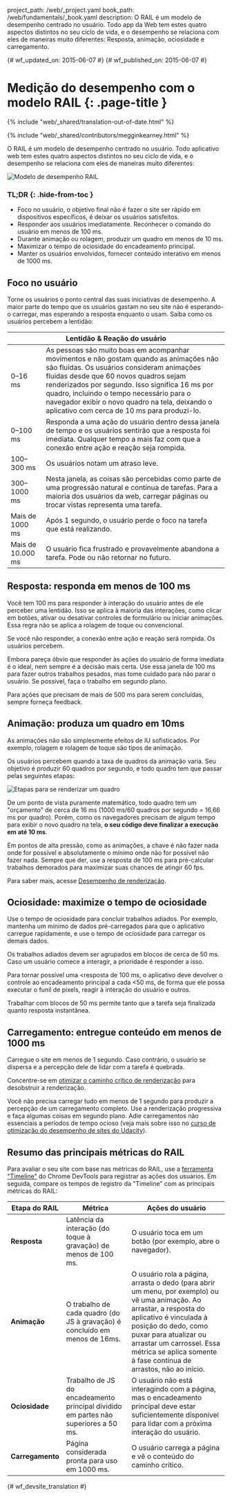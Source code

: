project_path: /web/_project.yaml
book_path: /web/fundamentals/_book.yaml
description: O RAIL é um modelo de desempenho centrado no usuário. Todo app da Web tem estes quatro aspectos distintos no seu ciclo de vida, e o desempenho se relaciona com eles de maneiras muito diferentes: Resposta, animação, ociosidade e carregamento.

{# wf_updated_on: 2015-06-07 #}
{# wf_published_on: 2015-06-07 #}

# Medição do desempenho com o modelo RAIL {: .page-title }

{% include "web/_shared/translation-out-of-date.html" %}

{% include "web/_shared/contributors/megginkearney.html" %}

O RAIL é um modelo de desempenho centrado no usuário. Todo aplicativo web tem estes quatro aspectos distintos no seu ciclo de vida, e o desempenho se relaciona com eles de maneiras muito diferentes:

![Modelo de desempenho RAIL](images/rail.png)


### TL;DR {: .hide-from-toc }

- Foco no usuário, o objetivo final não é fazer o site ser rápido em dispositivos específicos, é deixar os usuários satisfeitos.
- Responder aos usuários imediatamente. Reconhecer o comando do usuário em menos de 100 ms.
- Durante animação ou rolagem, produzir um quadro em menos de 10 ms.
- Maximizar o tempo de ociosidade do encadeamento principal.
- Manter os usuários envolvidos, fornecer conteúdo interativo em menos de 1000 ms.


## Foco no usuário

Torne os usuários o ponto central das suas iniciativas de desempenho.
A maior parte do tempo que os usuários gastam no seu site não é esperando-o carregar,
mas esperando a resposta enquanto o usam.
Saiba como os usuários percebem a lentidão:

<table class="responsive">
  <thead>
      <th colspan="2">Lentidão &amp; Reação do usuário</th>
  </thead>
  <tbody>
    <tr>
      <td data-th="Delay">0–16 ms</td>
      <td data-th="User Reaction">As pessoas são muito boas em acompanhar
      movimentos e não gostam quando as animações não são fluidas. Os usuários
      consideram animações fluidas desde que 60 novos quadros sejam renderizados
      por segundo. Isso significa 16 ms por quadro, incluindo o tempo necessário para
      o navegador exibir o novo quadro na tela, deixando o aplicativo
      com cerca de 10 ms para produzi-lo.</td>
    </tr>
    <tr>
      <td data-th="Delay">0–100 ms</td>
      <td data-th="User Reaction">Responda a uma ação do usuário dentro dessa janela de tempo e os usuários sentirão que a resposta foi imediata. Qualquer tempo a mais faz com que a conexão entre ação e reação seja rompida.</td>
    </tr>
    <tr>
      <td data-th="Delay">100–300 ms</td>
      <td data-th="User Reaction">Os usuários notam um atraso leve.</td>
    </tr>
    <tr>
      <td data-th="Delay">300–1000 ms</td>
      <td data-th="User Reaction">Nesta janela, as coisas são percebidas como parte de uma progressão natural e contínua de tarefas. Para a maioria dos usuários da web, carregar páginas ou trocar vistas representa uma tarefa.</td>
    </tr>
    <tr>
      <td data-th="Delay">Mais de 1000 ms</td>
      <td data-th="User Reaction">Após 1 segundo, o usuário perde o foco na tarefa que está realizando.</td>
    </tr>
    <tr>
      <td data-th="Delay">Mais de 10.000 ms</td>
      <td data-th="User Reaction">O usuário fica frustrado e provavelmente abandona a tarefa. Pode ou não retornar no futuro.</td>
    </tr>
  </tbody>
</table>

## Resposta: responda em menos de 100 ms

Você tem 100 ms para responder à interação do usuário antes de ele perceber uma lentidão.
Isso se aplica à maioria das interações, como clicar em botões, ativar ou desativar controles
de formulário ou iniciar animações. Essa regra não se aplica a rolagem de toque ou
convencional.

Se você não responder, a conexão entre ação e reação será rompida. Os usuários percebem.

Embora pareça óbvio que responder às ações do usuário de forma imediata é o ideal,
nem sempre é a decisão mais certa.
Use essa janela de 100 ms para fazer outros trabalhos pesados, mas tome cuidado para não parar o usuário.
Se possível, faça o trabalho em segundo plano.

Para ações que precisam de mais de 500 ms para serem concluídas, sempre forneça feedback.

## Animação: produza um quadro em 10ms

As animações não são simplesmente efeitos de IU sofisticados. Por exemplo, rolagem e rolagem
de toque são tipos de animação.

Os usuários percebem quando a taxa de quadros da animação varia.
Seu objetivo é produzir 60 quadros por segundo, e todo quadro tem que passar pelas seguintes etapas:

![Etapas para se renderizar um quadro](images/render-frame.png)

De um ponto de vista puramente matemático, todo quadro tem um "orçamento" de cerca de
16 ms (1000 ms/60 quadros por segundo = 16,66 ms por quadro). Porém, como
os navegadores precisam de algum tempo para exibir o novo quadro na tela, **o seu código
deve finalizar a execução em até 10 ms**.

Em pontos de alta pressão, como as animações, a chave é não fazer nada
onde for possível e absolutamente o mínimo onde não for possível não fazer nada. Sempre que der, use a
resposta de 100 ms para pré-calcular trabalhos demorados para maximizar suas
chances de atingir 60 fps.

Para saber mais, acesse
[Desempenho de renderização](/web/fundamentals/performance/rendering/).

## Ociosidade: maximize o tempo de ociosidade

Use o tempo de ociosidade para concluir trabalhos adiados. Por exemplo, mantenha um mínimo de dados pré-carregados para que o aplicativo carregue rapidamente, e use o tempo de ociosidade para carregar os demais dados.

Os trabalhos adiados devem ser agrupados em blocos de cerca de 50 ms. Caso um usuário comece a interagir, a prioridade é responder a isso.

Para tornar possível uma <resposta de 100 ms,
o aplicativo deve devolver o controle ao encadeamento principal a cada <50 ms,
de forma que ele possa executar o funil de pixels, reagir à interação do usuário e outros.

Trabalhar com blocos de 50 ms permite tanto que a tarefa seja finalizada quanto resposta instantânea.

## Carregamento: entregue conteúdo em menos de 1000 ms

Carregue o site em menos de 1 segundo. Caso contrário, o usuário se dispersa
e a percepção dele de lidar com a tarefa é quebrada.

Concentre-se em
[otimizar o caminho crítico de renderização](/web/fundamentals/performance/critical-rendering-path/)
para desobstruir a renderização.

Você não precisa carregar tudo em menos de 1 segundo para produzir a percepção de um carregamento completo. Use a renderização progressiva e faça algumas coisas em segundo plano. Adie carregamentos não essenciais a períodos de tempo ocioso (veja mais sobre isso no [curso de otimização do desempenho de sites do Udacity](https://www.udacity.com/course/website-performance-optimization--ud884)).

## Resumo das principais métricas do RAIL

Para avaliar o seu site com base nas métricas do RAIL, use a [ferramenta "Timeline"](/web/tools/chrome-devtools/profile/evaluate-performance/timeline-tool) do Chrome DevTools para registrar as ações dos usuários. Em seguida, compare os tempos de registro da "Timeline" com as principais métricas do RAIL:

<table>
  <thead>
      <th>Etapa do RAIL</th>
      <th>Métrica</th>
      <th>Ações do usuário</th>
  </thead>
  <tbody>
    <tr>
      <td data-th="RAIL Step"><strong>Resposta</strong></td>
      <td data-th="Key Metric">Latência da interação (do toque à gravação) de menos de 100 ms.</td>
      <td data-th="User Test">O usuário toca em um botão (por exemplo, abre o navegador).</td>
    </tr>
    <tr>
      <td data-th="RAIL Step"><strong>Animação</strong></td>
      <td data-th="Key Metric">O trabalho de cada quadro (do JS à gravação) é concluído em menos de 16ms.</td>
      <td data-th="User Test">O usuário rola a página, arrasta o dedo (para abrir
        um menu, por exemplo) ou vê uma animação. Ao arrastar, a resposta
        do aplicativo é vinculada à posição do dedo, como puxar para atualizar
        ou arrastar um carrossel. Essa métrica se aplica somente à fase
        contínua de arrastos, não ao início.
      </td>
    </tr>
    <tr>
      <td data-th="RAIL Step"><strong>Ociosidade</strong></td>
      <td data-th="Key Metric">Trabalho de JS do encadeamento principal dividido em partes não superiores a 50 ms.</td>
      <td data-th="User Test">O usuário não está interagindo com a página, mas o encadeamento principal deve estar suficientemente disponível para lidar com a próxima interação do usuário.</td>
    </tr>
    <tr>
      <td data-th="RAIL Step"><strong>Carregamento</strong></td>
      <td data-th="Key Metric">Página considerada pronta para uso em 1000 ms.</td>
      <td data-th="User Test">O usuário carrega a página e vê o conteúdo do caminho crítico.</td>
    </tr>
  </tbody>
</table>




{# wf_devsite_translation #}
